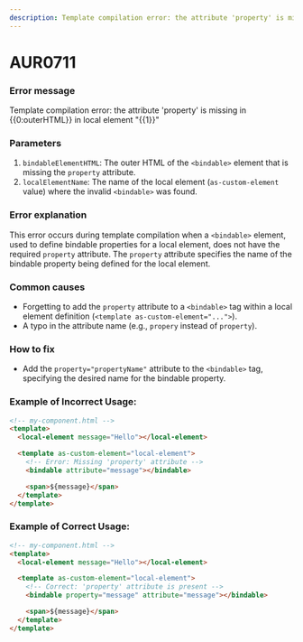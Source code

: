 ```yaml
---
description: Template compilation error: the attribute 'property' is missing in <bindable> in local element "yyyy"
---
```


# AUR0711

### **Error message**

Template compilation error: the attribute 'property' is missing in {{0:outerHTML}} in local element "{{1}}"

### **Parameters**

1.  `bindableElementHTML`: The outer HTML of the `<bindable>` element that is missing the `property` attribute.
2.  `localElementName`: The name of the local element (`as-custom-element` value) where the invalid `<bindable>` was found.

### Error explanation

This error occurs during template compilation when a `<bindable>` element, used to define bindable properties for a local element, does not have the required `property` attribute. The `property` attribute specifies the name of the bindable property being defined for the local element.

### Common causes

- Forgetting to add the `property` attribute to a `<bindable>` tag within a local element definition (`<template as-custom-element="...">`).
- A typo in the attribute name (e.g., `propery` instead of `property`).

### How to fix

- Add the `property="propertyName"` attribute to the `<bindable>` tag, specifying the desired name for the bindable property.

### Example of Incorrect Usage:

```html
<!-- my-component.html -->
<template>
  <local-element message="Hello"></local-element>

  <template as-custom-element="local-element">
    <!-- Error: Missing 'property' attribute -->
    <bindable attribute="message"></bindable>

    <span>${message}</span>
  </template>
</template>
```

### Example of Correct Usage:

```html
<!-- my-component.html -->
<template>
  <local-element message="Hello"></local-element>

  <template as-custom-element="local-element">
    <!-- Correct: 'property' attribute is present -->
    <bindable property="message" attribute="message"></bindable>

    <span>${message}</span>
  </template>
</template>
```
